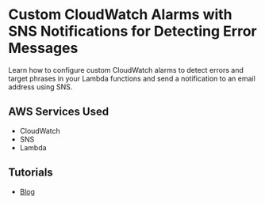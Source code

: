 # Custom CloudWatch Alarms with SNS Notifications for Detecting Error Messages

Learn how to configure custom CloudWatch alarms to detect errors and target phrases in your Lambda functions and send a notification to an email address using SNS.

## AWS Services Used

- CloudWatch
- SNS
- Lambda

## Tutorials

- [Blog](https://conermurphy.com/blog/building-custom-cloudwatch-alarms-sns-notifications-detecting-error-messages)
